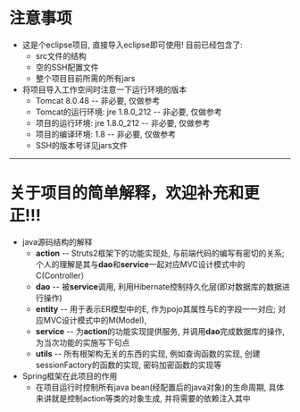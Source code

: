 # 注意事项
* 这是个eclipse项目, 直接导入eclipse即可使用! 目前已经包含了:
  * src文件的结构
  * 空的SSH配置文件
  * 整个项目目前所需的所有jars
* 将项目导入工作空间时注意一下运行环境的版本
  * Tomcat 8.0.48 -- 非必要, 仅做参考
  * Tomcat的运行环境: jre 1.8.0_212 -- 非必要, 仅做参考
  * 项目的运行环境: jre 1.8.0_212 -- 非必要, 仅做参考
  * 项目的编译环境: 1.8 -- 非必要, 仅做参考
  * SSH的版本号详见jars文件
---
# 关于项目的简单解释，**欢迎补充和更正**!!!
  * java源码结构的解释
    * **action** -- Struts2框架下的功能实现处, 与前端代码的编写有密切的关系; 个人的理解是其与**dao**和**service**一起对应MVC设计模式中的C(Controller） 
    * **dao** -- 被**service**调用, 利用Hibernate控制持久化层(即对数据库的数据进行操作)
    * **entity** -- 用于表示ER模型中的E, 作为pojo其属性与E的字段一一对应; 对应MVC设计模式中的M(Model),
    * **service** -- 为**action**的功能实现提供服务, 并调用**dao**完成数据库的操作, 为当次功能的实施写下句点
    * **utils** -- 所有根架构无关的东西的实现, 例如查询函数的实现, 创建sessionFactory的函数的实现, 密码加密函数的实现等
  * Spring框架在此项目的作用
    * 在项目运行时控制所有java bean(经配置后的java对象)的生命周期, 具体来讲就是控制action等类的对象生成, 并将需要的依赖注入其中
